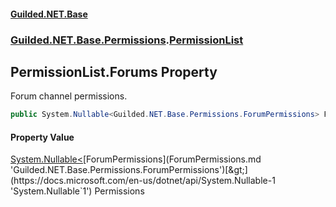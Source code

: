 #### [Guilded.NET.Base](Guilded_NET_Base.md 'Guilded.NET.Base')
### [Guilded.NET.Base.Permissions](Guilded_NET_Base.md#Guilded_NET_Base_Permissions 'Guilded.NET.Base.Permissions').[PermissionList](PermissionList.md 'Guilded.NET.Base.Permissions.PermissionList')
## PermissionList.Forums Property
Forum channel permissions.  
```csharp
public System.Nullable<Guilded.NET.Base.Permissions.ForumPermissions> Forums { get; set; }
```
#### Property Value
[System.Nullable&lt;](https://docs.microsoft.com/en-us/dotnet/api/System.Nullable-1 'System.Nullable`1')[ForumPermissions](ForumPermissions.md 'Guilded.NET.Base.Permissions.ForumPermissions')[&gt;](https://docs.microsoft.com/en-us/dotnet/api/System.Nullable-1 'System.Nullable`1')
Permissions
